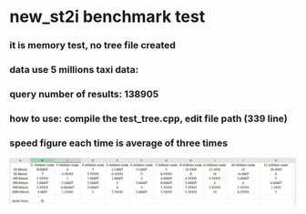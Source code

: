 # new_st2i benchmark test

### it is memory test, no tree file created 

### data use 5 millions taxi data:

### query number of results: 138905 

### how to use: compile the test_tree.cpp, edit  file path (339 line)


### speed figure each time is average of three times 
![Alt text](/figure_st2i.JPG "speed figure")
